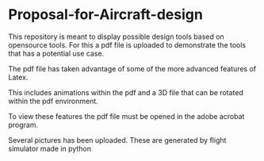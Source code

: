 # Proposal-for-Aircraft-design

This repository is meant to display possible design tools based on opensource tools.
For this a pdf file is uploaded to demonstrate the tools that has a potential use case. 

The pdf file has taken advantage of some of the more advanced features of Latex. 

This includes animations within the pdf and a 3D file that can be rotated within the pdf environment.

To view these features the pdf file must be opened in the adobe acrobat program. 

Several pictures has been uploaded. These are generated by flight simulator made in python
